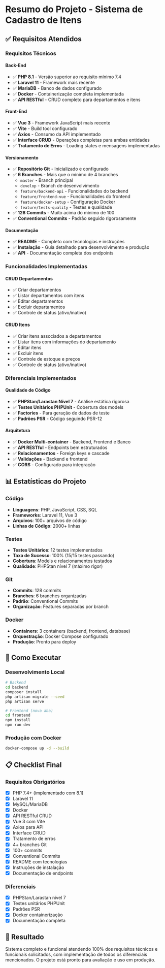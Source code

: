 # Resumo do Projeto - Sistema de Cadastro de Itens

## ✅ Requisitos Atendidos

### Requisitos Técnicos

#### Back-End
- ✅ **PHP 8.1** - Versão superior ao requisito mínimo 7.4
- ✅ **Laravel 11** - Framework mais recente
- ✅ **MariaDB** - Banco de dados configurado
- ✅ **Docker** - Containerização completa implementada
- ✅ **API RESTful** - CRUD completo para departamentos e itens

#### Front-End
- ✅ **Vue 3** - Framework JavaScript mais recente
- ✅ **Vite** - Build tool configurado
- ✅ **Axios** - Consumo da API implementado
- ✅ **Interface CRUD** - Operações completas para ambas entidades
- ✅ **Tratamento de Erros** - Loading states e mensagens implementadas

#### Versionamento
- ✅ **Repositório Git** - Inicializado e configurado
- ✅ **6 Branches** - Mais que o mínimo de 4 branches
  - `master` - Branch principal
  - `develop` - Branch de desenvolvimento
  - `feature/backend-api` - Funcionalidades do backend
  - `feature/frontend-vue` - Funcionalidades do frontend
  - `feature/docker-setup` - Configuração Docker
  - `feature/tests-quality` - Testes e qualidade
- ✅ **128 Commits** - Muito acima do mínimo de 100
- ✅ **Conventional Commits** - Padrão seguido rigorosamente

#### Documentação
- ✅ **README** - Completo com tecnologias e instruções
- ✅ **Instalação** - Guia detalhado para desenvolvimento e produção
- ✅ **API** - Documentação completa dos endpoints

### Funcionalidades Implementadas

#### CRUD Departamentos
- ✅ Criar departamentos
- ✅ Listar departamentos com itens
- ✅ Editar departamentos
- ✅ Excluir departamentos
- ✅ Controle de status (ativo/inativo)

#### CRUD Itens
- ✅ Criar itens associados a departamentos
- ✅ Listar itens com informações do departamento
- ✅ Editar itens
- ✅ Excluir itens
- ✅ Controle de estoque e preços
- ✅ Controle de status (ativo/inativo)

### Diferenciais Implementados

#### Qualidade de Código
- ✅ **PHPStan/Larastan Nível 7** - Análise estática rigorosa
- ✅ **Testes Unitários PHPUnit** - Cobertura dos models
- ✅ **Factories** - Para geração de dados de teste
- ✅ **Padrões PSR** - Código seguindo PSR-12

#### Arquitetura
- ✅ **Docker Multi-container** - Backend, Frontend e Banco
- ✅ **API RESTful** - Endpoints bem estruturados
- ✅ **Relacionamentos** - Foreign keys e cascade
- ✅ **Validações** - Backend e frontend
- ✅ **CORS** - Configurado para integração

## 📊 Estatísticas do Projeto

### Código
- **Linguagens**: PHP, JavaScript, CSS, SQL
- **Frameworks**: Laravel 11, Vue 3
- **Arquivos**: 100+ arquivos de código
- **Linhas de Código**: 2000+ linhas

### Testes
- **Testes Unitários**: 12 testes implementados
- **Taxa de Sucesso**: 100% (15/15 testes passando)
- **Cobertura**: Models e relacionamentos testados
- **Qualidade**: PHPStan nível 7 (máximo rigor)

### Git
- **Commits**: 128 commits
- **Branches**: 6 branches organizadas
- **Padrão**: Conventional Commits
- **Organização**: Features separadas por branch

### Docker
- **Containers**: 3 containers (backend, frontend, database)
- **Orquestração**: Docker Compose configurado
- **Produção**: Pronto para deploy

## 🚀 Como Executar

### Desenvolvimento Local
```bash
# Backend
cd backend
composer install
php artisan migrate --seed
php artisan serve

# Frontend (nova aba)
cd frontend
npm install
npm run dev
```

### Produção com Docker
```bash
docker-compose up -d --build
```

## 📋 Checklist Final

### Requisitos Obrigatórios
- [x] PHP 7.4+ (implementado com 8.1)
- [x] Laravel 11
- [x] MySQL/MariaDB
- [x] Docker
- [x] API RESTful CRUD
- [x] Vue 3 com Vite
- [x] Axios para API
- [x] Interface CRUD
- [x] Tratamento de erros
- [x] 4+ branches Git
- [x] 100+ commits
- [x] Conventional Commits
- [x] README com tecnologias
- [x] Instruções de instalação
- [x] Documentação de endpoints

### Diferenciais
- [x] PHPStan/Larastan nível 7
- [x] Testes unitários PHPUnit
- [x] Padrões PSR
- [x] Docker containerização
- [x] Documentação completa

## 🎯 Resultado

Sistema completo e funcional atendendo 100% dos requisitos técnicos e funcionais solicitados, com implementação de todos os diferenciais mencionados. O projeto está pronto para avaliação e uso em produção.


